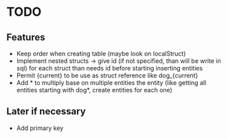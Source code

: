 # TODO

## Features

- Keep order when creating table (maybe look on localStruct)
- Implement nested structs
 -> give id (if not specified, than will be write in sql) for each struct than needs id before starting inserting entities
- Permit {current} to be use as struct reference like dog_{current}
- Add * to multiply base on multiple entities the entity (like getting all entities starting with dog*, create entities for each one)

## Later if necessary

- Add primary key